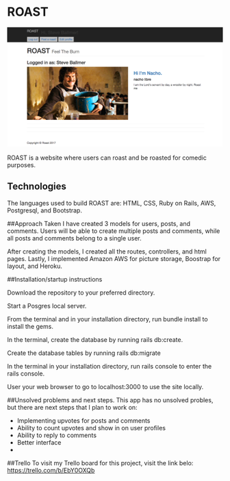 # ROAST

![Image of Yaktocat](image.png)

ROAST is a website where users can roast and be roasted for comedic purposes.

## Technologies

The languages used to build ROAST are: HTML, CSS, Ruby on Rails, AWS, Postgresql, and Bootstrap.

##Approach Taken
I have created 3 models for users, posts, and comments. Users will be able to create multiple posts and comments, while all posts and comments belong to a single user. 

After creating the models, I created all the routes, controllers, and html pages. Lastly, I implemented Amazon AWS for picture storage, Boostrap for layout, and Heroku.


##Installation/startup instructions 


Download the repository to your preferred directory.

Start a Posgres local server.

From the terminal and in your installation directory, run bundle install to install the gems.

In the terminal, create the database by running rails db:create.

Create the database tables by running rails db:migrate


In the terminal in your installation directory, run rails console to enter the rails console.


User your web browser to go to localhost:3000 to use the site locally.

##Unsolved problems and next steps.
This app has no unsolved probles, but there are next steps that I plan to work on:

* Implementing upvotes for posts and comments
* Ability to count upvotes and show in on user profiles
* Ability to reply to comments
* Better interface
*

##Trello
To visit my Trello board for this project, visit the link belo:
https://trello.com/b/EbY0OXQb
